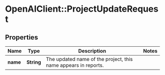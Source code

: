 # OpenAIClient::ProjectUpdateRequest

## Properties
Name | Type | Description | Notes
------------ | ------------- | ------------- | -------------
**name** | **String** | The updated name of the project, this name appears in reports. | 

